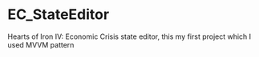 # EC_StateEditor
Hearts of Iron IV: Economic Crisis state editor, this my first project which I used MVVM pattern

